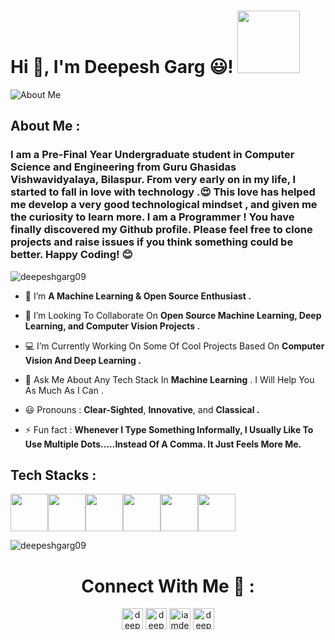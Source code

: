<h1 align="left">Hi 👋, I'm Deepesh Garg 😃! <img src="https://github.com/deepeshgarg09/deepeshgarg09/raw/master/spiderman.png" width="100"></h1>   


![About Me](https://github.com/deepeshgarg09/deepeshgarg09/raw/master/intro.gif)


## About Me :


<h3>I am a Pre-Final Year Undergraduate student in Computer Science and Engineering from Guru Ghasidas Vishwavidyalaya, Bilaspur. From very early on in my life, I started to fall in love with technology .😍 This love has helped me develop a very good technological mindset , and given me the curiosity to learn more. I am a Programmer ! You have finally discovered my Github profile. Please feel free to clone projects and raise issues if you think something could be better. Happy Coding! 😊</h3>



<p align="left"> <img src="https://komarev.com/ghpvc/?username=deepeshgarg09" alt="deepeshgarg09" /> </p>




- 🔭 I’m **A Machine Learning & Open Source Enthusiast .**

- 👯 I’m Looking To Collaborate On **Open Source Machine Learning, Deep Learning, and Computer Vision Projects .**

- 💻 I’m Currently Working On Some Of Cool Projects Based On **Computer Vision And Deep Learning .**

- 💬 Ask Me About Any Tech Stack In **Machine Learning** . I Will Help You As Much As I Can .

- 😃 Pronouns : **Clear-Sighted**, **Innovative**, and **Classical .**

- ⚡ Fun fact : **Whenever I Type Something Informally, I Usually Like To Use Multiple Dots.....Instead Of A Comma. It Just Feels More Me.**



## Tech Stacks :


<img src="https://github.com/deepeshgarg09/deepeshgarg09/raw/master/python.png" height="60" width="60"><img src="https://github.com/deepeshgarg09/deepeshgarg09/raw/master/opencv.png" height="60" width="60"><img src="https://github.com/deepeshgarg09/deepeshgarg09/raw/master/pytorch.png" height="60" width="60"><img src="https://github.com/deepeshgarg09/deepeshgarg09/raw/master/tensorflow.png" height="60" width="60"><img src="https://github.com/deepeshgarg09/deepeshgarg09/raw/master/mysql.png" height="60" width="60"><img src="https://github.com/deepeshgarg09/deepeshgarg09/raw/master/git.png" height="60" width="60">

<p align="left"></p><img src="https://github-readme-stats.vercel.app/api?username=deepeshgarg09&show_icons=true" alt="deepeshgarg09" /> </p>

<h1 align="center">Connect With Me 🤝 :</h1>


<p align="center">
<a href="https://twitter.com/deepesh_garg__" target="blank"><img align="center" src="https://cdn.jsdelivr.net/npm/simple-icons@3.0.1/icons/twitter.svg" alt="deepesh_garg__" height="34" width="34" /></a>
  <a href="https://linkedin.com/in/deepeshgarg09" target="blank"><img align="center" src="https://cdn.jsdelivr.net/npm/simple-icons@3.0.1/icons/linkedin.svg" alt="deepeshgarg09" height="34" width="34" /></a>
<a href="https://fb.com/iamdeepeshgarg" target="blank"><img align="center" src="https://cdn.jsdelivr.net/npm/simple-icons@3.0.1/icons/facebook.svg" alt="iamdeepeshgarg" height="34" width="34" /></a>
<a href="https://instagram.com/deepesh_garg_" target="blank"><img align="center" src="https://cdn.jsdelivr.net/npm/simple-icons@3.0.1/icons/instagram.svg" alt="deepesh_garg_" height="34" width="34" /></a>
</p>

